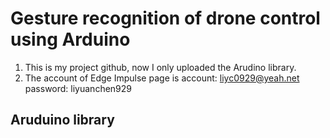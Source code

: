 # Gesture recognition of drone control using Arduino
1. This is my project github, now I only uploaded the Arudino library.
2. The account of Edge Impulse page is 
  account: liyc0929@yeah.net
  password: liyuanchen929

## Aruduino library
